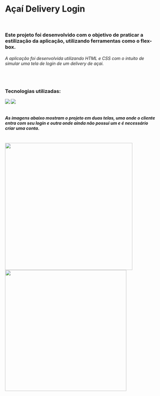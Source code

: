 <h1>Açaí Delivery Login</h1> 
<br>

<h3>Este projeto foi desenvolvido com o objetivo de praticar a estilização da aplicação, utilizando ferramentas como o flex-box.</h3>
<h6>A aplicação foi desenvolvida utilizando HTML e CSS com o intuito de simular uma tela de login de um delivery de açai.</h6>
<br>
<h3>Tecnologias utilizadas: </h3>
<img align="left" src="https://img.shields.io/badge/HTML5-E34F26?style=for-the-badge&logo=html5&logoColor=white">
<img align="left" src="https://img.shields.io/badge/CSS3-1572B6?style=for-the-badge&logo=css3&logoColor=white">
<br>
<br>

<h5>As imagens abaixo mostram o projeto em duas telas, uma onde o cliente entra com seu login e outra onde ainda não possui um e é necessário criar uma conta.</h5>
<br>

<img align="left" src="https://raw.githubusercontent.com/PitterBonoto/login-screen-acai/b1d257b2fa70b72346c3e6e86fc11acebb552f84/assets/macBook-a%C3%A7ai.png" height=420px>
<img align="left" src="https://raw.githubusercontent.com/PitterBonoto/login-screen-acai/b1d257b2fa70b72346c3e6e86fc11acebb552f84/assets/mobile-a%C3%A7ai.png" height=400px>
